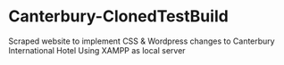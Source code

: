 # Canterbury-ClonedTestBuild
Scraped website to implement CSS & Wordpress changes to Canterbury International Hotel 
Using XAMPP as local server
